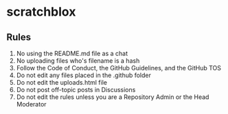 # scratchblox

## Rules
1. No using the README.md file as a chat
2. No uploading files who's filename is a hash
3. Follow the Code of Conduct, the GitHub Guidelines, and the GitHub TOS
4. Do not edit any files placed in the .github folder
5. Do not edit the uploads.html file
6. Do not post off-topic posts in Discussions
7. Do not edit the rules unless you are a Repository Admin or the Head Moderator
